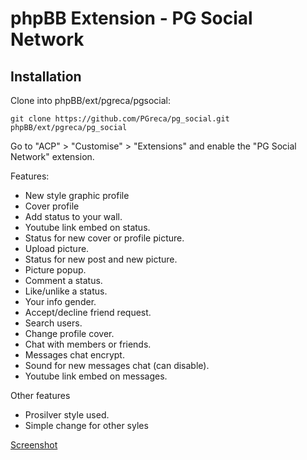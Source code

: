# phpBB  Extension - PG Social Network

## Installation

Clone into phpBB/ext/pgreca/pgsocial: 

    git clone https://github.com/PGreca/pg_social.git phpBB/ext/pgreca/pg_social

Go to "ACP" > "Customise" > "Extensions" and enable the "PG Social Network" extension.


Features:

* New style graphic profile
* Cover profile
* Add status to your wall.
* Youtube link embed on status.
* Status for new cover or profile picture.
* Upload picture.
* Status for new post and new picture.
* Picture popup.
* Comment a status.
* Like/unlike a status.
* Your info gender.
* Accept/decline friend request.
* Search users.
* Change profile cover.
* Chat with members or friends.
* Messages chat encrypt.
* Sound for new messages chat (can disable).
* Youtube link embed on messages.


Other features

* Prosilver style used.
* Simple change for other syles

[Screenshot](http://pgreca.it/viewtopic.php?t=2)
